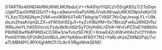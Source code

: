 $START$Rx4l0ND4kRNUKNILMOfbduLV++N491ylYlQlCzV55/gKB3z7/2ToDqn/JgkPZaoGHNEQScf7+4g+xjlkeurmGaPyhR8JVxdcMnaqIJ6KXD9pUixKjrO3YLXzc7D/AEjNym2VM+nv0KBHUlToR/Tblkg/qiTV8SF7KcOqrJmogLFL+U9kdoJo2hsaK/qnQLZX+sYW0sh9ZgJf+hyZvXIBzlfM+5v7BtczijFw6u26NQVNJWRsJlwYLYdGSVncnLFsdy6kRctdQr5yTOIyfn6tLnDVA+WvtvPCDsEYdI8b0nP8dNE8wfN4P8NSxCD3Rw3/wTvIutSE7KIC+XmwE4ZcKWvHtArZvCfYH6mPmHDYWcGP2tiRtZoVIRULJAVYpK6Ixr4FRSY7N2+YaRLsKzeZX8M2PqU7x/a7LMBN9YL9PXXghMtCF/OJkrX1IRgzMxkS$END$